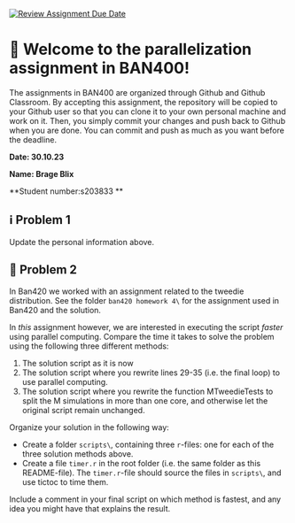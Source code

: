 [![Review Assignment Due Date](https://classroom.github.com/assets/deadline-readme-button-24ddc0f5d75046c5622901739e7c5dd533143b0c8e959d652212380cedb1ea36.svg)](https://classroom.github.com/a/B2U6ZLFM)
# :wave: Welcome to the parallelization assignment in BAN400!
The assignments in BAN400 are organized through Github and Github Classroom. By accepting this assignment, the repository will be copied to your Github user so that you can clone it to your own personal machine and work on it. Then, you simply commit your changes and push back to Github when you are done. You can commit and push as much as you want before the deadline.

**Date: 30.10.23**

**Name: Brage Blix**

**Student number:s203833 **

## :information_source: Problem 1
Update the personal information above.

## :milky_way: Problem 2

In Ban420 we worked with an assignment related to the tweedie distribution. See the folder `ban420 homework 4\` for the assignment used in Ban420 and the solution. 

In *this* assignment however, we are interested in executing the script *faster* using parallel computing. Compare the time it takes to solve the problem using the following three different methods: 

1. The solution script as it is now
2. The solution script where you rewrite lines 29-35 (i.e. the final loop) to use parallel computing.
3. The solution script where you rewrite the function MTweedieTests to split the M simulations in more than one core, and otherwise let the original script remain unchanged. 

Organize your solution in the following way: 
- Create a folder `scripts\`, containing three `r`-files: one for each of the three solution methods above. 
- Create a file `timer.r` in the root folder (i.e. the same folder as this README-file). The `timer.r`-file should source the files in `scripts\`, and use tictoc to time them. 

Include a comment in your final script on which method is fastest, and any idea you might have that explains the result. 
